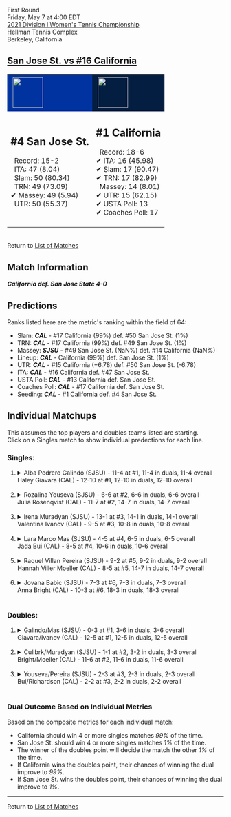 First Round  
Friday, May 7 at 4:00 EDT  
[2021 Division I Women's Tennis Championship](../index.md)  
Hellman Tennis Complex  
Berkeley, California  
## [San Jose St. vs #16 California](https://www.ncaa.com/game/5833650)  

<table><tr style="background-color: #d9d9d9 !important"><td style="background-color: #0032A0 !important"><img src="https://www.ncaa.com/sites/default/files/images/logos/schools/s/san-jose-st.70.png" width="70" height="70" style="padding: 5px;" /></td><td style="background-color: #041E42 !important"><img src="https://www.ncaa.com/sites/default/files/images/logos/schools/c/california.70.png" width="70" height="70" style="padding: 5px;" /></td></tr><tr>
<td>  

<h2>#4 San Jose St.</h2>  
&nbsp; Record: 15-2<br>  
&nbsp; ITA: 47 (8.04)<br>  
&nbsp; Slam: 50 (80.34)<br>  
&nbsp; TRN: 49 (73.09)<br>  
&#10004; Massey: 49 (5.94)<br>  
&nbsp; UTR: 50 (55.37)<br>  
<br>  

</td>
<td>  

<h2>#1 California</h2>  
&nbsp; Record: 18-6<br>  
&#10004; ITA: 16 (45.98)<br>  
&#10004; Slam: 17 (90.47)<br>  
&#10004; TRN: 17 (82.99)<br>  
&nbsp; Massey: 14 (8.01)<br>  
&#10004; UTR: 15 (62.15)<br>  
&#10004; USTA Poll: 13<br>  
&#10004; Coaches Poll: 17<br>  
<br>  

</td>
</tr></table>  


<br>Return to [List of Matches](../index.md)  

## Match Information  
***California def. San Jose State 4-0***  

## Predictions  

Ranks listed here are the metric's ranking within the field of 64:  
- Slam: ***CAL*** - #17 California (99%) def. #50 San Jose St. (1%)  
- TRN: ***CAL*** - #17 California (99%) def. #49 San Jose St. (1%)  
- Massey: ***SJSU*** - #49 San Jose St. (NaN%) def. #14 California (NaN%)  
- Lineup: ***CAL*** - California (99%) def. San Jose St. (1%)  
- UTR: ***CAL*** - #15 California (+6.78) def. #50 San Jose St. (-6.78)  
- ITA: ***CAL*** - #16 California def. #47 San Jose St.  
- USTA Poll: ***CAL*** - #13 California def. San Jose St.  
- Coaches Poll: ***CAL*** - #17 California def. San Jose St.  
- Seeding: ***CAL*** - #1 California def. #4 San Jose St.  

## Individual Matchups  
This assumes the top players and doubles teams listed are starting.  
Click on a Singles match to show individual predections for each line.  

### Singles:  

<ol>
<li><details>
<summary markdown="span">Alba Pedrero Galindo (SJSU) - 11-4 at #1, 11-4 in duals, 11-4 overall<br>Haley Giavara (CAL) - 12-10 at #1, 12-10 in duals, 12-10 overall</summary>
<h4>Predictions</h4><ul>
<li>Composite: <b><i>CAL</i></b> - Giavara (93%) def. Galindo (7%)</li>  
<li>Slam: <b><i>CAL</i></b> - Giavara (93%) def. Galindo (7%)</li>  
<li>TRN: <b><i>CAL</i></b> - Giavara (95%) def. Galindo (5%)</li>  
<li>Massey: <b><i>SJSU</i></b> - Galindo (NaN%) def. Giavara (NaN%)</li>  
<li>UTR: <b><i>CAL</i></b> - Giavara (91%) def. Galindo (9%)</li>  
<li>ITA: <b><i>CAL</i></b> - Giavara (18.44) def. Galindo (2.47)</li>  
</ul>
</details>&nbsp;</li>
<li><details>
<summary markdown="span">Rozalina Youseva (SJSU) - 6-6 at #2, 6-6 in duals, 6-6 overall<br>Julia Rosenqvist (CAL) - 11-7 at #2, 14-7 in duals, 14-7 overall</summary>
<h4>Predictions</h4><ul>
<li>Composite: <b><i>CAL</i></b> - Rosenqvist (97%) def. Youseva (3%)</li>  
<li>Slam: <b><i>CAL</i></b> - Rosenqvist (96%) def. Youseva (4%)</li>  
<li>TRN: <b><i>CAL</i></b> - Rosenqvist (97%) def. Youseva (3%)</li>  
<li>Massey: <b><i>SJSU</i></b> - Youseva (NaN%) def. Rosenqvist (NaN%)</li>  
<li>UTR: <b><i>CAL</i></b> - Rosenqvist (98%) def. Youseva (2%)</li>  
<li>ITA: <b><i>CAL</i></b> - Rosenqvist (2.23) def. Youseva (1.67)</li>  
</ul>
</details>&nbsp;</li>
<li><details>
<summary markdown="span">Irena Muradyan (SJSU) - 13-1 at #3, 14-1 in duals, 14-1 overall<br>Valentina Ivanov (CAL) - 9-5 at #3, 10-8 in duals, 10-8 overall</summary>
<h4>Predictions</h4><ul>
<li>Composite: <b><i>CAL</i></b> - Ivanov (92%) def. Muradyan (8%)</li>  
<li>Slam: <b><i>CAL</i></b> - Ivanov (94%) def. Muradyan (6%)</li>  
<li>TRN: <b><i>CAL</i></b> - Ivanov (92%) def. Muradyan (8%)</li>  
<li>Massey: <b><i>SJSU</i></b> - Muradyan (NaN%) def. Ivanov (NaN%)</li>  
<li>UTR: <b><i>CAL</i></b> - Ivanov (91%) def. Muradyan (9%)</li>  
<li>ITA: <b><i>SJSU</i></b> - Muradyan (3.64) def. Ivanov (1.97)</li>  
</ul>
</details>&nbsp;</li>
<li><details>
<summary markdown="span">Lara Marco Mas (SJSU) - 4-5 at #4, 6-5 in duals, 6-5 overall<br>Jada Bui (CAL) - 8-5 at #4, 10-6 in duals, 10-6 overall</summary>
<h4>Predictions</h4><ul>
<li>Composite: <b><i>CAL</i></b> - Bui (97%) def. Mas (3%)</li>  
<li>Slam: <b><i>CAL</i></b> - Bui (98%) def. Mas (2%)</li>  
<li>TRN: <b><i>CAL</i></b> - Bui (99%) def. Mas (1%)</li>  
<li>Massey: <b><i>SJSU</i></b> - Mas (NaN%) def. Bui (NaN%)</li>  
<li>UTR: <b><i>CAL</i></b> - Bui (94%) def. Mas (6%)</li>  
<li>ITA: <b><i>CAL</i></b> - Bui (1.95) def. Mas (1.77)</li>  
</ul>
</details>&nbsp;</li>
<li><details>
<summary markdown="span">Raquel Villan Pereira (SJSU) - 9-2 at #5, 9-2 in duals, 9-2 overall<br>Hannah Viller Moeller (CAL) - 8-5 at #5, 14-7 in duals, 14-7 overall</summary>
<h4>Predictions</h4><ul>
<li>Composite: <b><i>CAL</i></b> - Moeller (99%) def. Pereira (1%)</li>  
<li>Slam: <b><i>CAL</i></b> - Moeller (98%) def. Pereira (2%)</li>  
<li>TRN: <b><i>CAL</i></b> - Moeller (98%) def. Pereira (2%)</li>  
<li>Massey: <b><i>SJSU</i></b> - Pereira (NaN%) def. Moeller (NaN%)</li>  
<li>UTR: <b><i>CAL</i></b> - Moeller (99%) def. Pereira (1%)</li>  
<li>ITA: <b><i>SJSU</i></b> - Pereira (3.01) def. Moeller (1.79)</li>  
</ul>
</details>&nbsp;</li>
<li><details>
<summary markdown="span">Jovana Babic (SJSU) - 7-3 at #6, 7-3 in duals, 7-3 overall<br>Anna Bright (CAL) - 10-3 at #6, 18-3 in duals, 18-3 overall</summary>
<h4>Predictions</h4><ul>
<li>Composite: <b><i>CAL</i></b> - Bright (98%) def. Babic (2%)</li>  
<li>Slam: <b><i>CAL</i></b> - Bright (99%) def. Babic (1%)</li>  
<li>TRN: <b><i>CAL</i></b> - Bright (99%) def. Babic (1%)</li>  
<li>Massey: <b><i>SJSU</i></b> - Babic (NaN%) def. Bright (NaN%)</li>  
<li>UTR: <b><i>CAL</i></b> - Bright (97%) def. Babic (3%)</li>  
<li>ITA: <b><i>CAL</i></b> - Bright (2.79) def. Babic (2.68)</li>  
</ul>
</details>&nbsp;</li>
</ol>

### Doubles:  

<ol>
<li><details>
<summary markdown="span">Galindo/Mas (SJSU) - 0-3 at #1, 3-6 in duals, 3-6 overall<br>Giavara/Ivanov (CAL) - 12-5 at #1, 12-5 in duals, 12-5 overall</summary>
<br>Sorry, we don't have any metrics for this match
</details>&nbsp;</li>
<li><details>
<summary markdown="span">Culibrk/Muradyan (SJSU) - 1-1 at #2, 3-2 in duals, 3-3 overall<br>Bright/Moeller (CAL) - 11-6 at #2, 11-6 in duals, 11-6 overall</summary>
<br>Sorry, we don't have any metrics for this match
</details>&nbsp;</li>
<li><details>
<summary markdown="span">Youseva/Pereira (SJSU) - 2-3 at #3, 2-3 in duals, 2-3 overall<br>Bui/Richardson (CAL) - 2-2 at #3, 2-2 in duals, 2-2 overall</summary>
<br>Sorry, we don't have any metrics for this match
</details>&nbsp;</li>
</ol>

### Dual Outcome Based on Individual Metrics  
  
Based on the composite metrics for each individual match:  
- California should win 4 or more singles matches _99%_ of the time.  
- San Jose St. should win 4 or more singles matches _1%_ of the time.  
- The winner of the doubles point will decide the match the other _1%_ of the time.  
- If California wins the doubles point, their chances of winning the dual improve to _99%_.  
- If San Jose St. wins the doubles point, their chances of winning the dual improve to _1%_.  
  
------

Return to [List of Matches](../index.md)  
